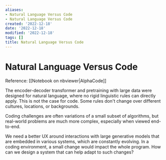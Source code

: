 ```yaml
---
aliases:
- Natural Language Versus Code
- Natural Language Versus Code
created: '2022-12-18'
date: '2022-12-18'
modified: '2022-12-18'
tags: []
title: Natural Language Versus Code
---
```


# Natural Language Versus Code

Reference: [[Notebook on nbviewer|AlphaCode]]

The encoder-decoder transformer and pretraining with large data were designed for natural language, where no rigid linguistic rules can directly apply. This is not the case for code. Some rules don't change over different cultures, locations, or backgrounds.

Coding challenges are often variations of a small subset of algorithms, but real-world problems are much more complex, especially when viewed end-to-end.

We need a better UX around interactions with large generative models that are embedded in various systems, which are constantly evolving. In a coding environment, a small change would impact the whole program. How can we design a system that can help adapt to such changes?